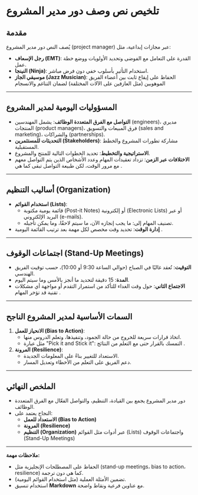# تلخيص نص وصف دور مدير المشروع  

## **مقدمة**  
يُصف النص دور مدير المشروع (project manager) عبر مجازات إبداعية، مثل:  
- **رجل الإسعاف (EMT)**: القدرة على التعامل مع الفوضى وتحديد الأولويات ووضع خطة عمل.  
- **النينجا (Ninja)**: استخدام التأثير بأسلوب خفي دون فرض مباشر.  
- **موسيقي الجاز (Jazz Musician)**: الحفاظ على إيقاع ثابت بين أعضاء الفريق الموهوبين (مثل العازفين على الآلات المختلفة) لضمان التناغم والانسجام   

---

## **المسؤوليات اليومية لمدير المشروع**  
- **التواصل مع الفرق المتعددة الوظائف**: يشمل المهندسين (engineers)، مديري المنتجات (product managers)، فرق المبيعات والتسويق (sales and marketing)، والشراكات (partnerships).  
- **التحديثات للمستثمرين (Stakeholders)**: مشاركة تطورات المشروع والخطط المستقبلية.  
- **الاستراتيجية والتخطيط**: تحديد الخطوات التالية للمنتج والمشروع.  
- **الاختلافات عبر الزمن**: تزداد تعقيدات المهام وعدد الأشخاص الذين يتم التواصل معهم مع مرور الوقت، لكن طبيعة التواصل تبقى كما هي .  

---

## **أساليب التنظيم (Organization)**  
- **استخدام القوائم (Lists)**:  
  - قائمة يومية مكتوبة (Post-it Notes) أو إلكترونية (Electronic Lists) أو عبر البريد الإلكتروني (e-mails).  
  - تصنيف المهام إلى: ما يجب إنجازه الآن، ما سيتم لاحقًا، وما يمكن تأجيله.  
- **إدارة الوقت**: تحديد وقت مخصص لكل مهمة بعد ترتيب القائمة اليومية .  

---

## **اجتماعات الوقوف (Stand-Up Meetings)**  
- **التوقيت**: تُعقد غالبًا في الصباح (حوالي الساعة 9:30 أو 10:00)، حسب توقيت الفريق الهندسي.  
- **المدة**: 15 دقيقة لتحديد ما أنجز بالأمس وما سيتم اليوم.  
- **الاجتماع الثاني**: حول وقت الغداء للتأكد من استمرار التقدم أو مواجهة أي مشكلات تقنية قد تؤخر المهام .  

---

## **السمات الأساسية لمدير المشروع الناجح**  
1. **الانحياز للعمل (Bias to Action)**:  
   - اتخاذ قرارات سريعة للخروج من حالة الجمود، وتنفيذها، وتعلم الدروس منها.  
   - مثل عبارة "Pick it and Stick it": التمسك بالقرار حتى مع التعلم من النتائج .  
2. **المرونة (Resilience)**:  
   - الاستعداد للتغيير بناءً على المعلومات الجديدة.  
   - دعم الفريق على التعلم من الأخطاء وتعديل المسار.  

---

## **الملخص النهائي**  
- دور مدير المشروع يجمع بين القيادة، التنظيم، والتواصل الفعّال مع الفرق المتعددة الوظائف.  
- النجاح يعتمد على:  
  - **الاستعداد للعمل (Bias to Action)**  
  - **المرونة (Resilience)**  
  - **التنظيم (Organization)** عبر أدوات مثل القوائم (Lists) واجتماعات الوقوف (Stand-Up Meetings)  

---  
**ملاحظات مهمة:**  
- الحفاظ على المصطلحات الإنجليزية مثل (stand-up meetings، bias to action، resilience) كما هي دون ترجمة.  
- تضمين الأمثلة العملية (مثل استخدام القوائم اليومية).  
- استخدام تنسيق **Markdown** مع عناوين فرعية ونقاط واضحة.